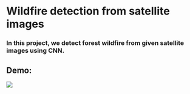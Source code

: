 # Wildfire detection from satellite images

### In this project, we detect forest wildfire from given satellite images using CNN. 

## Demo:
<img src="pics/demo.gif"/>



  
